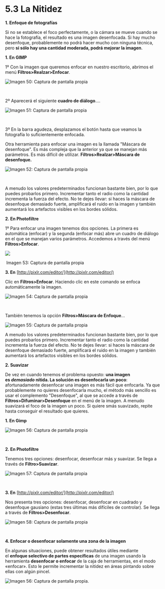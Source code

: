 # 5.3 La Nitidez

**1\. Enfoque de fotografías**

Si no se establece el foco perfectamente, o la cámara se mueve cuando se hace la fotografía, el resultado es una imagen desenfocada. Si hay mucho desenfoque, probablemente no podrá hacer mucho con ninguna técnica, pero **si sólo hay una cantidad moderada, podrá mejorar la imagen**.

**1\. En GIMP**

1º Con la imagen que queremos enfocar en nuestro escritorio, abrimos el menú **Filtros>Realzar>Enfocar**.


![Imagen 50: Captura de pantalla propia](img/enfocar1.jpg)


 

2º Aparecerá el siguiente **cuadro de diálogo**....


![Imagen 51: Captura de pantalla propia](img/enfocar2.jpg)


 

3º En la barra agudeza, desplazamos el botón hasta que veamos la fotografía lo suficientemente enfocada.

Otra herramienta para enfocar una imagen es la llamada "Máscara de desenfoque". Es más compleja que la anterior ya que se manejan más parámetros. Es más difícil de utilizar. **Filtros>Realzar>Máscara de desenfoque.**


![Imagen 52: Captura de pantalla propia](img/enfocar4.jpg)


 

A menudo los valores predeterminados funcionan bastante bien, por lo que puedes probarlos primero. Incrementar tanto el radio como la cantidad incrementa la fuerza del efecto. No te dejes llevar: si haces la máscara de desenfoque demasiado fuerte, amplificará el ruido en la imagen y también aumentará los artefactos visibles en los bordes sólidos.

**2\. En Photofiltre**

1º Para enfocar una imagen tenemos dos opciones. La primera es automática (enfocar) y la segunda (enfocar más) abre un cuadro de diálogo en el que se manejan varios parámetros. Accedemos a través del menú **Filtros>Enfocar**.


![](img/enfocar_4.jpg)


 Imagen 53: Captura de pantalla propia

**3\. En** [http://pixlr.com/editor/](http://pixlr.com/editor/)

Clic en **Filtros>Enfocar**. Haciendo clic en este comando se enfoca automáticamente la imagen.


![Imagen 54: Captura de pantalla propia](img/enfocar5.jpg)


 

También tenemos la opción **Filtros>Máscara de Enfoque**...


![Imagen 55: Captura de pantalla propia](img/mascara.jpg)




A menudo los valores predeterminados funcionan bastante bien, por lo que puedes probarlos primero. Incrementar tanto el radio como la cantidad incrementa la fuerza del efecto. No te dejes llevar: si haces la máscara de desenfoque demasiado fuerte, amplificará el ruido en la imagen y también aumentará los artefactos visibles en los bordes sólidos.

**2\. Suavizar**

De vez en cuando tenemos el problema opuesto: **una imagen es ****_demasiado_**** nítida. La solución es desenfocarla un poco**: afortunadamente desenfocar una imagen es más fácil que enfocarla. Ya que probablemente no quieres desenfocarla mucho, el método más sencillo es usar el complemento "Desenfoque", al que se accede a través de **Filtros>Difuminar>Desenfoque** en el menú de la imagen. A menudo suavizará el foco de la imagen un poco. Si quiere smás suavizado, repite hasta conseguir el resultado que quieres. 

**1\. En Gimp**


![Imagen 56: Captura de pantalla propia](img/enfocar6.jpg)


 

**2\. En Photofiltre**

Tenemos tres opciones: desenfocar, desenfocar más y suavizar. Se llega a través de **Filtro>Suavizar**.


![Imagen 57: Captura de pantalla propia](img/enfocar7.jpg)


 

**3\. En** [http://pixlr.com/editor/](http://pixlr.com/editor/)

Nos presenta tres opciones: desenfocar, desenfocar en cuadrado y desenfoque gausiano (estas tres últimas más difíciles de controlar). Se llega a través de **Filtros>Desenfocar**.


![Imagen 58: Captura de pantalla propia](img/enfocar8.jpg)


 

**4\. Enfocar o desenfocar solamente una zona de la imagen**

En algunas situaciones, puede obtener resultados útiles mediante el **enfoque selectivo de partes específicas** de una imagen usando la herramienta **desenfocar o enfocar** de la caja de herramientas, en el modo «enfocar». Esto le permite incrementar la nitidez en áreas pintando sobre ellas con algún pincel.


![Imagen 56: Captura de pantalla propia.](img/enfoque.jpg)




